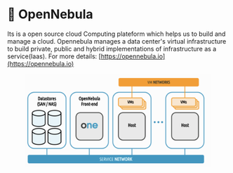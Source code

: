 # 🔄 OpenNebula

Its is a open source cloud Computing plateform which helps us to build and manage a cloud. Opennebula manages a data center's virtual infrastructure to build private, public and hybrid implementations of infrastructure as a service(Iaas). For more details: [https://opennebula.io](https://opennebula.io)

<figure><img src="../../.gitbook/assets/Screen Shot 2022-10-31 at 11.56.25 PM.png" alt=""><figcaption></figcaption></figure>
